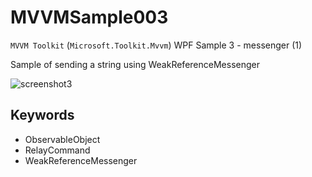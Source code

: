 # MVVMSample003

`MVVM Toolkit` (`Microsoft.Toolkit.Mvvm`) WPF Sample 3 - messenger (1)

Sample of sending a string using WeakReferenceMessenger

![screenshot3](https://user-images.githubusercontent.com/81235941/115361533-a14d6800-a1fb-11eb-895f-c784e4c029d9.png)

## Keywords

* ObservableObject
* RelayCommand
* WeakReferenceMessenger

